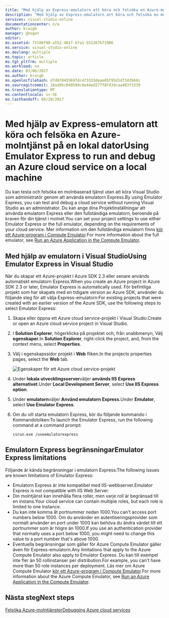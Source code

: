 ```yaml
---
title: "Med hjälp av Express-emulatorn att köra och felsöka en Azure-molntjänst på en lokal dator | Microsoft Docs"
description: "Med hjälp av Express-emulatorn att köra och felsöka en molnbaserad tjänst på en lokal dator"
services: visual-studio-online
documentationcenter: n/a
author: kraigb
manager: ghogen
editor: 
ms.assetid: 73108f98-a552-4817-b7a1-551367b71906
ms.service: visual-studio-online
ms.devlang: multiple
ms.topic: article
ms.tgt_pltfrm: multiple
ms.workload: na
ms.date: 03/06/2017
ms.author: kraigb
ms.openlocfilehash: d7d87045569fdc473333deae05f95d1df343b68c
ms.sourcegitcommit: 18ad9bc049589c8e44ed277f8f43dcaa483f3339
ms.translationtype: MT
ms.contentlocale: sv-SE
ms.lasthandoff: 08/29/2017
---
```

# <a name="using-emulator-express-to-run-and-debug-an-azure-cloud-service-on-a-local-machine"></a><span data-ttu-id="04ae8-103">Med hjälp av Express-emulatorn att köra och felsöka en Azure-molntjänst på en lokal dator</span><span class="sxs-lookup"><span data-stu-id="04ae8-103">Using Emulator Express to run and debug an Azure cloud service on a local machine</span></span>
<span data-ttu-id="04ae8-104">Du kan testa och felsöka en molnbaserad tjänst utan att köra Visual Studio som administratör genom att använda emulatorn Express.</span><span class="sxs-lookup"><span data-stu-id="04ae8-104">By using Emulator Express, you can test and debug a cloud service without running Visual Studio as an administrator.</span></span> <span data-ttu-id="04ae8-105">Du kan ange dina Projektinställningar att använda emulatorn Express eller den fullständiga emulatorn, beroende på kraven för din tjänst i molnet.</span><span class="sxs-lookup"><span data-stu-id="04ae8-105">You can set your project settings to use either Emulator Express or the full emulator, depending on the requirements of your cloud service.</span></span> <span data-ttu-id="04ae8-106">Mer information om den fullständiga emulatorn finns [kör ett Azure-program i Compute Emulator](storage/common/storage-use-emulator.md).</span><span class="sxs-lookup"><span data-stu-id="04ae8-106">For more information about the full emulator, see [Run an Azure Application in the Compute Emulator](storage/common/storage-use-emulator.md).</span></span>

## <a name="using-emulator-express-in-visual-studio"></a><span data-ttu-id="04ae8-107">Med hjälp av emulatorn i Visual Studio</span><span class="sxs-lookup"><span data-stu-id="04ae8-107">Using Emulator Express in Visual Studio</span></span>
<span data-ttu-id="04ae8-108">När du skapar ett Azure-projekt i Azure SDK 2.3 eller senare används automatiskt emulatorn Express.</span><span class="sxs-lookup"><span data-stu-id="04ae8-108">When you create an Azure project in Azure SDK 2.3 or later, Emulator Express is automatically used.</span></span> <span data-ttu-id="04ae8-109">För befintliga projekt som har skapats med en tidigare version av Azure SDK, använder du följande steg för att välja Express-emulatorn:</span><span class="sxs-lookup"><span data-stu-id="04ae8-109">For existing projects that were created with an earlier version of the Azure SDK, use the following steps to select Emulator Express:</span></span>

1. <span data-ttu-id="04ae8-110">Skapa eller öppna ett Azure cloud service-projekt i Visual Studio.</span><span class="sxs-lookup"><span data-stu-id="04ae8-110">Create or open an Azure cloud service project in Visual Studio.</span></span>

1. <span data-ttu-id="04ae8-111">I **Solution Explorer**, högerklicka på projektet och, från snabbmenyn, Välj **egenskaper**.</span><span class="sxs-lookup"><span data-stu-id="04ae8-111">In **Solution Explorer**, right-click the project, and, from the context menu, select **Properties**.</span></span>

1. <span data-ttu-id="04ae8-112">Välj i egenskapssidor projekt i **Web** fliken.</span><span class="sxs-lookup"><span data-stu-id="04ae8-112">In the projects properties pages, select the **Web** tab.</span></span>

    ![Egenskaper för ett Azure cloud service-projekt](./media/vs-azure-tools-emulator-express-debug-run/web-properties.png)

1. <span data-ttu-id="04ae8-114">Under **lokala utvecklingsserver**väljer **används IIS Express alternativet**.</span><span class="sxs-lookup"><span data-stu-id="04ae8-114">Under **Local Development Server**, select **Use IIS Express option**.</span></span>

1. <span data-ttu-id="04ae8-115">Under **emulatorn**väljer **Använd emulatorn Express**.</span><span class="sxs-lookup"><span data-stu-id="04ae8-115">Under **Emulator**, select **Use Emulator Express**.</span></span>
   
1. <span data-ttu-id="04ae8-116">Om du vill starta emulatorn Express, kör du följande kommando i Kommandotolken:</span><span class="sxs-lookup"><span data-stu-id="04ae8-116">To launch the Emulator Express, run the following command at a command prompt:</span></span> 

    ```
    csrun.exe /useemulatorexpress
    ```

## <a name="emulator-express-limitations"></a><span data-ttu-id="04ae8-117">Emulatorn Express begränsningar</span><span class="sxs-lookup"><span data-stu-id="04ae8-117">Emulator Express limitations</span></span>
<span data-ttu-id="04ae8-118">Följande är kända begränsningar i emulatorn Express:</span><span class="sxs-lookup"><span data-stu-id="04ae8-118">The following issues are known limitations of Emulator Express:</span></span> 

- <span data-ttu-id="04ae8-119">Emulatorn Express är inte kompatibel med IIS-webbserver.</span><span class="sxs-lookup"><span data-stu-id="04ae8-119">Emulator Express is not compatible with IIS Web Server.</span></span>
- <span data-ttu-id="04ae8-120">Din molntjänst kan innehålla flera roller, men varje roll är begränsad till en instans.</span><span class="sxs-lookup"><span data-stu-id="04ae8-120">Your cloud service can contain multiple roles, but each role is limited to one instance.</span></span>
- <span data-ttu-id="04ae8-121">Du kan inte komma åt portnummer nedan 1000.</span><span class="sxs-lookup"><span data-stu-id="04ae8-121">You can't access port numbers below 1000.</span></span> <span data-ttu-id="04ae8-122">Om du använder en autentiseringsprovider som normalt använder en port under 1000 kan behöva du ändra värdet till ett portnummer som är högre än 1000.</span><span class="sxs-lookup"><span data-stu-id="04ae8-122">If you use an authentication provider that normally uses a port below 1000, you might need to change this value to a port number that's above 1000.</span></span>
- <span data-ttu-id="04ae8-123">Eventuella begränsningar som gäller för Azure Compute Emulator gäller även för Express-emulatorn.</span><span class="sxs-lookup"><span data-stu-id="04ae8-123">Any limitations that apply to the Azure Compute Emulator also apply to Emulator Express.</span></span> <span data-ttu-id="04ae8-124">Du kan till exempel inte fler än 50 rollinstanser per distribution.</span><span class="sxs-lookup"><span data-stu-id="04ae8-124">For example, you can't have more than 50 role instances per deployment.</span></span> <span data-ttu-id="04ae8-125">Läs mer om Azure Compute Emulator [kör ett Azure-program i Compute Emulator](http://go.microsoft.com/fwlink/p/?LinkId=623050).</span><span class="sxs-lookup"><span data-stu-id="04ae8-125">For more information about the Azure Compute Emulator, see [Run an Azure Application in the Compute Emulator](http://go.microsoft.com/fwlink/p/?LinkId=623050).</span></span>

## <a name="next-steps"></a><span data-ttu-id="04ae8-126">Nästa steg</span><span class="sxs-lookup"><span data-stu-id="04ae8-126">Next steps</span></span>
[<span data-ttu-id="04ae8-127">Felsöka Azure-molntjänster</span><span class="sxs-lookup"><span data-stu-id="04ae8-127">Debugging Azure cloud services</span></span>](https://msdn.microsoft.com/library/azure/ee405479.aspx)
